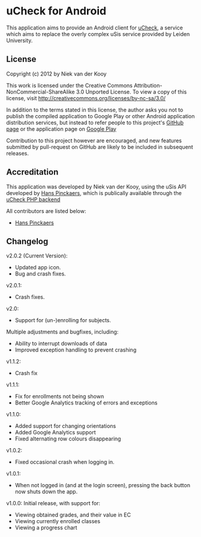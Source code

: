 uCheck for Android
==============
This application aims to provide an Android client for [uCheck](http://ucheck.nl/), a service which aims to replace the overly complex uSis service provided by Leiden University.

License
--------------
Copyright (c) 2012 by Niek van der Kooy

This work is licensed under the Creative Commons 
Attribution-NonCommercial-ShareAlike 3.0 Unported License. 
To view a copy of this license, visit 
http://creativecommons.org/licenses/by-nc-sa/3.0/ 

In addition to the terms stated in this license, the author asks you not to publish the compiled application to Google Play or other Android application distribution services,
but instead to refer people to this project's [GitHub page](https://github.com/niekvanderkooy/ucheck-android/) or the application page on [Google Play](https://play.google.com/store/apps/details?id=info.vanderkooy.ucheck)

Contribution to this project however are encouraged, and new features submitted by pull-request on GitHub are likely to be included in subsequent releases.

Accreditation
--------------
This application was developed by Niek van der Kooy, using the uSis API developed by [Hans Pinckaers](https://github.com/HansPinckaers/), which is publically available through the [uCheck PHP backend](https://github.com/HansPinckaers/ucheck-php)

All contributors are listed below:
* [Hans Pinckaers](https://github.com/HansPinckaers/)

Changelog
--------------
v2.0.2 (Current Version):
* Updated app icon.
* Bug and crash fixes.

v2.0.1:
* Crash fixes.

v2.0:
* Support for (un-)enrolling for subjects.

Multiple adjustments and bugfixes, including:
* Ability to interrupt downloads of data
* Improved exception handling to prevent crashing

v1.1.2:
* Crash fix

v1.1.1:
* Fix for enrollments not being shown
* Better Google Analytics tracking of errors and exceptions

v1.1.0:
* Added support for changing orientations
* Added Google Analytics support
* Fixed alternating row colours disappearing

v1.0.2:
* Fixed occasional crash when logging in.

v1.0.1:
* When not logged in (and at the login screen), pressing the back button now shuts down the app.

v1.0.0:
Initial release, with support for:
* Viewing obtained grades, and their value in EC
* Viewing currently enrolled classes
* Viewing a progress chart